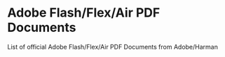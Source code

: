 # Adobe Flash/Flex/Air PDF Documents

List of official Adobe Flash/Flex/Air PDF Documents from Adobe/Harman
